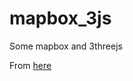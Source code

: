 # mapbox_3js
Some mapbox and 3threejs

From [here](https://www.mapbox.com/blog/3d-terrain-threejs/)
